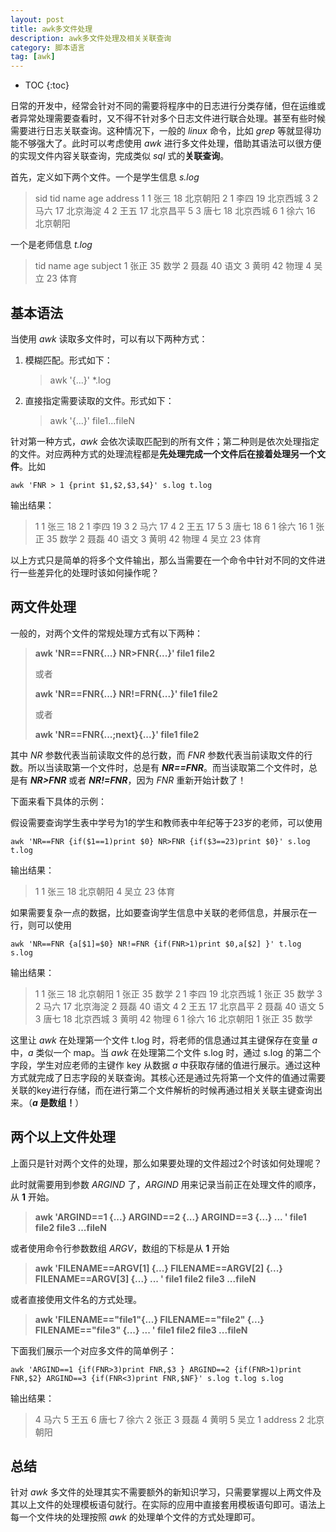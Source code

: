```yaml
---
layout: post
title: awk多文件处理
description: awk多文件处理及相关关联查询
category: 脚本语言
tag: [awk]
---
```


* TOC
{:toc}

日常的开发中，经常会针对不同的需要将程序中的日志进行分类存储，但在运维或者异常处理需要查看时，又不得不针对多个日志文件进行联合处理。甚至有些时候需要进行日志关联查询。这种情况下，一般的 *linux* 命令，比如 *grep* 等就显得功能不够强大了。此时可以考虑使用 *awk* 进行多文件处理，借助其语法可以很方便的实现文件内容关联查询，完成类似 *sql* 式的**关联查询**。

首先，定义如下两个文件。一个是学生信息 *s.log* 

> sid tid name age address
1 1 张三 18 北京朝阳
2 1 李四 19 北京西城
3 2 马六 17 北京海淀
4 2 王五 17 北京昌平
5 3 唐七 18 北京西城
6 1 徐六 16 北京朝阳

一个是老师信息 *t.log* 

> tid name age subject
1 张正	35	数学
2 聂磊	40	语文
3 黄明	42	物理
4 吴立	23	体育

## 基本语法

当使用 *awk* 读取多文件时，可以有以下两种方式：

1. 模糊匹配。形式如下：

	> awk '{...}' *.log

2. 直接指定需要读取的文件。形式如下：

    > awk '{...}'  file1...fileN

针对第一种方式，*awk* 会依次读取匹配到的所有文件；第二种则是依次处理指定的文件。对应两种方式的处理流程都是**先处理完成一个文件后在接着处理另一个文件**。比如
 
	awk 'FNR > 1 {print $1,$2,$3,$4}' s.log t.log
 
输出结果：

>   1 1 张三 18
2 1 李四 19
3 2 马六 17
4 2 王五 17
5 3 唐七 18
6 1 徐六 16
1 张正 35 数学
2 聂磊 40 语文
3 黄明 42 物理
4 吴立 23 体育

以上方式只是简单的将多个文件输出，那么当需要在一个命令中针对不同的文件进行一些差异化的处理时该如何操作呢？

## 两文件处理

一般的，对两个文件的常规处理方式有以下两种：

> **awk 'NR==FNR{...} NR>FNR{...}' file1 file2**
>
>或者
>
> **awk 'NR==FNR{...} NR!=FRN{...}' file1 file2**
>
>或者
>
> **awk 'NR==FNR{...;next}{...}' file1 file2**

其中 *NR* 参数代表当前读取文件的总行数，而 *FNR* 参数代表当前读取文件的行数。所以当读取第一个文件时，总是有 ***NR==FNR***。而当读取第二个文件时，总是有 ***NR>FNR*** 或者 ***NR!=FNR***，因为 *FNR* 重新开始计数了！

下面来看下具体的示例：

假设需要查询学生表中学号为1的学生和教师表中年纪等于23岁的老师，可以使用

	awk 'NR==FNR {if($1==1)print $0} NR>FNR {if($3==23)print $0}' s.log t.log
 
输出结果：

>   1 1 张三 18 北京朝阳
4 吴立  23      体育

如果需要复杂一点的数据，比如要查询学生信息中关联的老师信息，并展示在一行，则可以使用

	awk 'NR==FNR {a[$1]=$0} NR!=FNR {if(FNR>1)print $0,a[$2] }' t.log s.log

输出结果：

>   1 1 张三 18 北京朝阳 1 张正     35      数学
2 1 李四 19 北京西城 1 张正     35      数学
3 2 马六 17 北京海淀 2 聂磊     40      语文
4 2 王五 17 北京昌平 2 聂磊     40      语文
5 3 唐七 18 北京西城 3 黄明     42      物理
6 1 徐六 16 北京朝阳 1 张正     35      数学

这里让 *awk* 在处理第一个文件 t.log 时，将老师的信息通过其主键保存在变量 *a* 中，*a* 类似一个 map。当 *awk* 在处理第二个文件 s.log 时，通过 s.log 的第二个字段，学生对应老师的主键作 key 从数据 *a* 中获取存储的值进行展示。通过这种方式就完成了日志字段的关联查询。其核心还是通过先将第一个文件的值通过需要关联的key进行存储，而在进行第二个文件解析的时候再通过相关关联主键查询出来。（***a* 是数组！**）

## 两个以上文件处理

上面只是针对两个文件的处理，那么如果要处理的文件超过2个时该如何处理呢？

此时就需要用到参数 *ARGIND* 了，*ARGIND* 用来记录当前正在处理文件的顺序，从 **1** 开始。

> **awk 'ARGIND==1 {...} ARGIND==2 {...} ARGIND==3 {...} ... ' file1 file2 file3 ...fileN**

或者使用命令行参数数组 *ARGV*，数组的下标是从 **1** 开始

> **awk 'FILENAME==ARGV[1] {...} FILENAME==ARGV[2] {...} FILENAME==ARGV[3] {...} ... ' file1 file2 file3 ...fileN**

或者直接使用文件名的方式处理。

> **awk 'FILENAME=="file1"{...} FILENAME=="file2" {...} FILENAME=="file3" {...} ... ' file1 file2 file3 ...fileN**


下面我们展示一个对应多文件的简单例子：

	awk 'ARGIND==1 {if(FNR>3)print FNR,$3 } ARGIND==2 {if(FNR>1)print FNR,$2} ARGIND==3 {if(FNR<3)print FNR,$NF}' s.log t.log s.log

输出结果：

>   4 马六
5 王五
6 唐七
7 徐六
2 张正
3 聂磊
4 黄明
5 吴立
1 address
2 北京朝阳

## 总结

针对 *awk* 多文件的处理其实不需要额外的新知识学习，只需要掌握以上两文件及其以上文件的处理模板语句就行。在实际的应用中直接套用模板语句即可。语法上每一个文件块的处理按照 *awk* 的处理单个文件的方式处理即可。